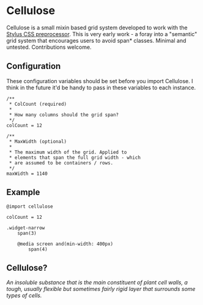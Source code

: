 # Cellulose

Cellulose is a small mixin based grid system developed to work with the [Stylus CSS preprocessor](http://learnboost.github.io/stylus). This is very early work - a foray into a "semantic" grid system that encourages users to avoid span* classes. Minimal and untested. Contributions welcome.


## Configuration

These configuration variables should be set before you import Cellulose. I think in the future it'd be handy to pass in these variables to each instance.

    /**
     * ColCount (required)
     *
     * How many columns should the grid span?
     */
    colCount = 12
    
    /**
     * MaxWidth (optional)
     *
     * The maximum width of the grid. Applied to
     * elements that span the full grid width - which
     * are assumed to be containers / rows.
     */
    maxWidth = 1140


## Example

    @import cellulose

    colCount = 12

    .widget-narrow
    	span(3)
    	
    	@media screen and(min-width: 400px)
    		span(4)
    		

## Cellulose?

*An insoluble substance that is the main constituent of plant cell walls, a tough, usually flexible but sometimes fairly rigid layer that surrounds some types of cells.*